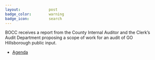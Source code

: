 ```yaml
---
layout:				post
badge_color:		warning
badge_icon:			search
---
```


BOCC receives a report from the County Internal Auditor and the Clerk’s Audit Department proposing a scope of work for an audit of GO Hillsborough public input.

* [Agenda](http://agenda.hillsboroughcounty.org/cache/00003/567/03-04%20FINAL%20Agenda.pdf)
